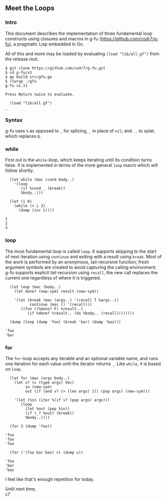 ## Meet the Loops

### Intro
This document describes the implementation of three fundamental loop constructs using closures and macros in g-fu (https://github.com/codr7/g-fu), a pragmatic Lisp embedded in Go.

All of this and more may be loaded by evaluating `(load "lib/all.gf")` from the release root.

```
$ git clone https://github.com/codr7/g-fu.git
$ cd g-fu/v1
$ go build src/gfu.go
$ rlwrap ./gfu
g-fu v1.11

Press Return twice to evaluate.

  (load "lib/all.gf")
_
```

### Syntax
g-fu uses `%` as opposed to `,` for splicing, `_` in place of `nil`; and `..` to splat, which replaces `@`.

### while
First out is the `while`-loop, which keeps iterating until its condition turns false. It is implemented in terms of the more general `loop` macro which will follow shortly.

```
  (let while (mac (cond body..)
    '(loop
       (if %cond _ (break))
       %body..)))
```
```
  (let (i 0)
    (while (< i 3)
      (dump (inc i))))

1
2
3
```

### loop
The most fundamental loop is called `loop`. It supports skipping to the start of next iteration using `continue` and exiting with a result using `break`. Most of the work is performed by an anonymous, tail-recursive function; fresh argument symbols are created to avoid capturing the calling environment. g-fu supports explicit tail recursion using `recall`, the new call replaces the current one regardless of where it is triggered.

```
  (let loop (mac (body..)
    (let done? (new-sym) result (new-sym))
  
    '(let (break (mac (args..) '(recall T %args..))
           continue (mac () '(recall)))
       ((fun ((%done? F) %result..)
          (if %done? %result.. (do %body.. (recall))))))))
```
```
  (dump (loop (dump 'foo) (break 'bar) (dump 'baz)))

'foo
'bar
```

### for
The `for`-loop accepts any iterable and an optional variable name, and runs one iteration for each value until the iterator returns `_`. Like `while`, it is based on `loop`.

```
  (let for (mac (args body..)
    (let v? (= (type args) Vec)
         in (new-sym)
         out (if (and v? (> (len args) 1)) (pop args) (new-sym)))
       
    '(let (%in (iter %(if v? (pop args) args)))
       (loop
         (let %out (pop %in))
         (if (_? %out) (break))
         %body..))))
```
```
  (for 3 (dump 'foo))

'foo
'foo
'foo
```
```
  (for ('(foo bar baz) v) (dump v))

'foo
'bar
'baz
```

I feel like that's enough repetition for today.<br/>

Until next time,<br/>
c7